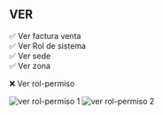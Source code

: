 ## VER

:white_check_mark: Ver factura venta <br>
:white_check_mark: Ver Rol de sistema <br>
:white_check_mark: Ver sede <br>
:white_check_mark: Ver zona <br>

:x: Ver rol-permiso

![ver rol-permiso 1](https://image.prntscr.com/image/9cAvJnpFRTaeJxe-I369mw.png)
![ver rol-permiso 2](https://image.prntscr.com/image/8uZGdou7RgaxOUuZYQ6_6w.png)
